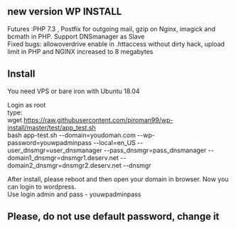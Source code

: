 new version WP INSTALL
---
Futures :PHP 7.3 , Postfix for outgoing mail, gzip on Nginx, imagick and bcmath in PHP. Support DNSmanager as Slave<br>
Fixed bugs: allowoverdrive enable in .httaccess without dirty hack, upload limit in PHP and NGINX increased to 8 megabytes <br>  

Install
--
You need VPS or bare iron with Ubuntu 18.04 <br>

Login as root
<br>
type:
<br>
wget https://raw.githubusercontent.com/piroman99/wp-install/master/test/app_test.sh
<br>
bash app-test.sh --domain=youdoman.com --wp-password=youwpadminpass --local=en_US --user_dnsmgr=user_dnsmanager --pass_dnsmgr=pass_dnsmanager --domain1_dnsmgr=dnsmgr1.deserv.net --domain2_dnsmgr=dnsmgr2.deserv.net --dnsmgr 
<br>

After install, please reboot and then open your domain in browser. Now you can login to wordpress.
<br>
Use login admin and pass - youwpadminpass

Please, do not use default password, change it
--
